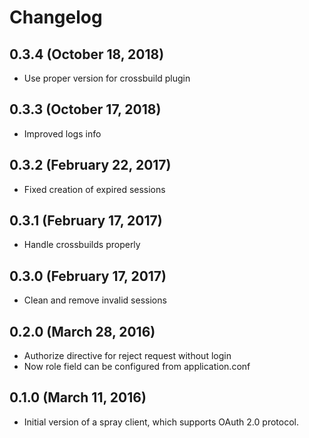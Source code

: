 # Changelog

## 0.3.4 (October 18, 2018)

* Use proper version for crossbuild plugin
 
## 0.3.3 (October 17, 2018)

 * Improved logs info 

## 0.3.2 (February 22, 2017)

* Fixed creation of expired sessions

## 0.3.1 (February 17, 2017)

* Handle crossbuilds properly

## 0.3.0 (February 17, 2017)

* Clean and remove invalid sessions

## 0.2.0 (March 28, 2016)

* Authorize directive for reject request without login
* Now role field can be configured from application.conf

## 0.1.0 (March 11, 2016)

* Initial version of a spray client, which supports OAuth 2.0 protocol.
